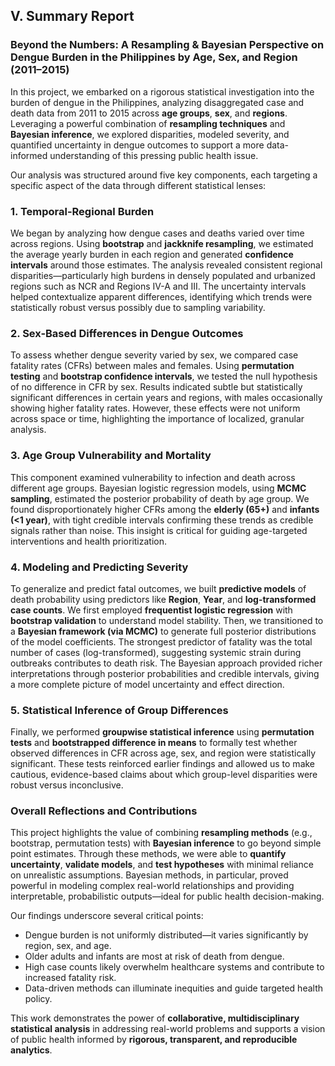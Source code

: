 ## **V. Summary Report**

### **Beyond the Numbers: A Resampling & Bayesian Perspective on Dengue Burden in the Philippines by Age, Sex, and Region (2011–2015)**

In this project, we embarked on a rigorous statistical investigation into the burden of dengue in the Philippines, analyzing disaggregated case and death data from 2011 to 2015 across **age groups**, **sex**, and **regions**. Leveraging a powerful combination of **resampling techniques** and **Bayesian inference**, we explored disparities, modeled severity, and quantified uncertainty in dengue outcomes to support a more data-informed understanding of this pressing public health issue.

Our analysis was structured around five key components, each targeting a specific aspect of the data through different statistical lenses:

### **1. Temporal-Regional Burden**

We began by analyzing how dengue cases and deaths varied over time across regions. Using **bootstrap** and **jackknife resampling**, we estimated the average yearly burden in each region and generated **confidence intervals** around those estimates. The analysis revealed consistent regional disparities—particularly high burdens in densely populated and urbanized regions such as NCR and Regions IV-A and III. The uncertainty intervals helped contextualize apparent differences, identifying which trends were statistically robust versus possibly due to sampling variability.

### **2. Sex-Based Differences in Dengue Outcomes**

To assess whether dengue severity varied by sex, we compared case fatality rates (CFRs) between males and females. Using **permutation testing** and **bootstrap confidence intervals**, we tested the null hypothesis of no difference in CFR by sex. Results indicated subtle but statistically significant differences in certain years and regions, with males occasionally showing higher fatality rates. However, these effects were not uniform across space or time, highlighting the importance of localized, granular analysis.


### **3. Age Group Vulnerability and Mortality**

This component examined vulnerability to infection and death across different age groups. Bayesian logistic regression models, using **MCMC sampling**, estimated the posterior probability of death by age group. We found disproportionately higher CFRs among the **elderly (65+)** and **infants (<1 year)**, with tight credible intervals confirming these trends as credible signals rather than noise. This insight is critical for guiding age-targeted interventions and health prioritization.


### **4. Modeling and Predicting Severity**

To generalize and predict fatal outcomes, we built **predictive models** of death probability using predictors like **Region**, **Year**, and **log-transformed case counts**. We first employed **frequentist logistic regression** with **bootstrap validation** to understand model stability. Then, we transitioned to a **Bayesian framework (via MCMC)** to generate full posterior distributions of the model coefficients. The strongest predictor of fatality was the total number of cases (log-transformed), suggesting systemic strain during outbreaks contributes to death risk. The Bayesian approach provided richer interpretations through posterior probabilities and credible intervals, giving a more complete picture of model uncertainty and effect direction.


### **5. Statistical Inference of Group Differences**

Finally, we performed **groupwise statistical inference** using **permutation tests** and **bootstrapped difference in means** to formally test whether observed differences in CFR across age, sex, and region were statistically significant. These tests reinforced earlier findings and allowed us to make cautious, evidence-based claims about which group-level disparities were robust versus inconclusive.


### **Overall Reflections and Contributions**

This project highlights the value of combining **resampling methods** (e.g., bootstrap, permutation tests) with **Bayesian inference** to go beyond simple point estimates. Through these methods, we were able to **quantify uncertainty**, **validate models**, and **test hypotheses** with minimal reliance on unrealistic assumptions. Bayesian methods, in particular, proved powerful in modeling complex real-world relationships and providing interpretable, probabilistic outputs—ideal for public health decision-making.

Our findings underscore several critical points:

* Dengue burden is not uniformly distributed—it varies significantly by region, sex, and age.
* Older adults and infants are most at risk of death from dengue.
* High case counts likely overwhelm healthcare systems and contribute to increased fatality risk.
* Data-driven methods can illuminate inequities and guide targeted health policy.

This work demonstrates the power of **collaborative, multidisciplinary statistical analysis** in addressing real-world problems and supports a vision of public health informed by **rigorous, transparent, and reproducible analytics**.

